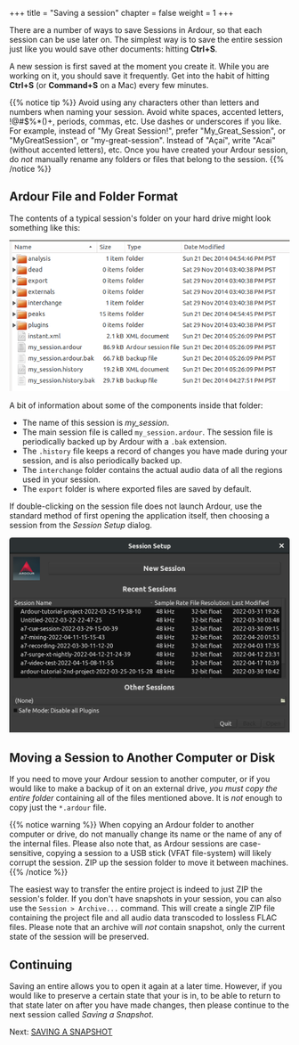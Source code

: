 +++
title = "Saving a session"
chapter = false
weight = 1
+++

There are a number of ways to save Sessions in Ardour, so that each session
can be use later on. The simplest way is to save the entire session just like
you would save other documents: hitting **Ctrl+S**.

A new session is first saved at the moment you create it. While you are working
on it, you should save it frequently. Get into the habit of hitting **Ctrl+S**
(or **Command+S** on a Mac) every few minutes.

{{% notice tip %}}
Avoid using any characters other than letters and numbers when naming your
session. Avoid white spaces, accented letters, !@#$%\*()+, periods, commas, etc.
Use dashes or underscores if you like. For example, instead of "My Great
Session!", prefer "My_Great_Session", or "MyGreatSession", or
"my-great-session". Instead of "Açaí", write "Acai" (without accented letters),
etc. Once you have created your Ardour session, do _not_ manually rename any
folders or files that belong to the session.
{{% /notice %}}

## Ardour File and Folder Format

The contents of a typical session's folder on your hard drive might look
something like this:

![Ardour Folder](en/Ardour4_Session_Folder_Structure.png)

A bit of information about some of the components inside that folder:

* The name of this session is _my\_session_.
* The main session file is called `my_session.ardour`. The session file is
periodically backed up by Ardour with a `.bak` extension.
* The `.history` file keeps a record of changes you have made during your
session, and is also periodically backed up.
* The `interchange` folder contains the actual audio data of all the regions
used in your session.
* The `export` folder is where exported files are saved by default.

If double-clicking on the session file does not launch Ardour, use the standard
method of first opening the application itself, then choosing a session from the
_Session Setup_ dialog.

![Ardour Opening](en/ardour7-session-setup-dialog.png)

## Moving a Session to Another Computer or Disk

If you need to move your Ardour session to another computer, or if you would
like to make a backup of it on an external drive, *you must copy the entire
folder* containing all of the files mentioned above. It is _not_ enough to copy
just the `*.ardour` file.

{{% notice warning %}}
When copying an Ardour folder to another computer or drive, do not manually
change its name or the name of any of the internal files. Please also note that,
as Ardour sessions are case-sensitive, copying a session to a USB stick (VFAT
file-system) will likely corrupt the session. ZIP up the session folder to move
it between machines.
{{% /notice %}}

The easiest way to transfer the entire project is indeed to just ZIP the
session's folder. If you don't have snapshots in your session, you can also use
the `Session > Archive...` command. This will create a single ZIP file
containing the project file and all audio data transcoded to lossless FLAC
files. Please note that an archive will _not_ contain snapshot, only the current
state of the session will be preserved.

## Continuing

Saving an entire allows you to open it again at a later time. However, if you
would like to preserve a certain state that your is in, to be able to return to
that state later on after you have made changes, then please continue to the
next session called _Saving  a Snapshot_. 

Next: [SAVING A SNAPSHOT](../saving-a-snapshot)
